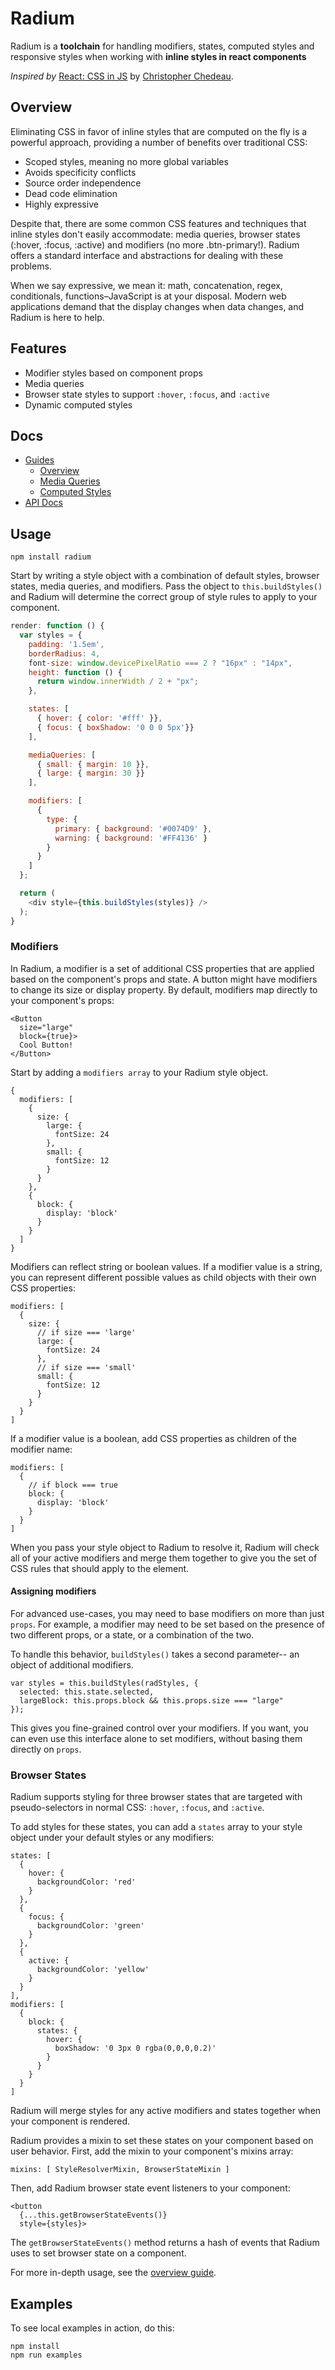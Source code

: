 # Radium

Radium is a **toolchain** for handling modifiers, states, computed styles and
responsive styles when working with **inline styles in react components**

_Inspired by_ <a href="https://speakerdeck.com/vjeux/react-css-in-js">React: CSS in JS</a>
by <a href="https://twitter.com/Vjeux">Christopher Chedeau</a>.

## Overview

Eliminating CSS in favor of inline styles that are computed on the fly is a powerful approach, providing a number of benefits over traditional CSS:

- Scoped styles, meaning no more global variables
- Avoids specificity conflicts
- Source order independence
- Dead code elimination
- Highly expressive

Despite that, there are some common CSS features and techniques that inline styles don't easily accommodate: media queries, browser states (:hover, :focus, :active) and modifiers (no more .btn-primary!). Radium offers a standard interface and abstractions for dealing with these problems.

When we say expressive, we mean it: math, concatenation, regex, conditionals, functions–JavaScript is at your disposal. Modern web applications demand that the display changes when data changes, and Radium is here to help.

## Features

* Modifier styles based on component props
* Media queries
* Browser state styles to support `:hover`, `:focus`, and `:active`
* Dynamic computed styles

## Docs

- [Guides](docs/guides)
  - [Overview](docs/guides/overview.md)
  - [Media Queries](docs/guides/media-queries.md)
  - [Computed Styles](docs/guides/computed-styles.md)
- [API Docs](docs/api)

## Usage

`npm install radium`

Start by writing a style object with a combination of default styles, browser states, media queries, and modifiers. Pass the object to `this.buildStyles()` and Radium will determine the correct group of style rules to apply to your component.

```js
render: function () {
  var styles = {
    padding: '1.5em',
    borderRadius: 4,
    font-size: window.devicePixelRatio === 2 ? "16px" : "14px",
    height: function () {
      return window.innerWidth / 2 + "px";
    },

    states: [
      { hover: { color: '#fff' }},
      { focus: { boxShadow: '0 0 0 5px'}}
    ],

    mediaQueries: [
      { small: { margin: 10 }},
      { large: { margin: 30 }}
    ],

    modifiers: [
      {
        type: {
          primary: { background: '#0074D9' },
          warning: { background: '#FF4136' }
        }
      }
    ]
  };

  return (
    <div style={this.buildStyles(styles)} />
  );
}
```

### Modifiers

In Radium, a modifier is a set of additional CSS properties that are applied based on the component's props and state. A button might have modifiers to change its size or display property. By default, modifiers map directly to your component's props:

```
<Button
  size="large"
  block={true}>
  Cool Button!
</Button>
```

Start by adding a `modifiers array` to your Radium style object.

```
{
  modifiers: [
    {
      size: {
        large: {
          fontSize: 24
        },
        small: {
          fontSize: 12
        }
      }
    },
    {
      block: {
        display: 'block'
      }
    }
  ]
}
```

Modifiers can reflect string or boolean values. If a modifier value is a string, you can represent different possible values as child objects with their own CSS properties:

```
modifiers: [
  {
    size: {
      // if size === 'large'
      large: {
        fontSize: 24
      },
      // if size === 'small'
      small: {
        fontSize: 12
      }
    }
  }
]
```

If a modifier value is a boolean, add CSS properties as children of the modifier name:

```
modifiers: [
  {
    // if block === true
    block: {
      display: 'block'
    }
  }
]
```

When you pass your style object to Radium to resolve it, Radium will check all of your active modifiers and merge them together to give you the set of CSS rules that should apply to the element.

#### Assigning modifiers

For advanced use-cases, you may need to base modifiers on more than just `props`. For example, a modifier may need to be set based on the presence of two different props, or a state, or a combination of the two.

To handle this behavior, `buildStyles()` takes a second parameter-- an object of additional modifiers.

```
var styles = this.buildStyles(radStyles, {
  selected: this.state.selected,
  largeBlock: this.props.block && this.props.size === "large"
});
```

This gives you fine-grained control over your modifiers. If you want, you can even use this interface alone to set modifiers, without basing them directly on `props`.

### Browser States

Radium supports styling for three browser states that are targeted with pseudo-selectors in normal CSS: `:hover`, `:focus`, and `:active`.

To add styles for these states, you can add a `states` array to your style object under your default styles or any modifiers:

```
states: [
  {
    hover: {
      backgroundColor: 'red'
    }
  },
  {
    focus: {
      backgroundColor: 'green'
    }
  },
  {
    active: {
      backgroundColor: 'yellow'
    }
  }
],
modifiers: [
  {
    block: {
      states: {
        hover: {
          boxShadow: '0 3px 0 rgba(0,0,0,0.2)'
        }
      }
    }
  }
]
```

Radium will merge styles for any active modifiers and states together when your component is rendered.

Radium provides a mixin to set these states on your component based on user behavior. First, add the mixin to your component's mixins array:

```
mixins: [ StyleResolverMixin, BrowserStateMixin ]
```

Then, add Radium browser state event listeners to your component:

```
<button
  {...this.getBrowserStateEvents()}
  style={styles}>
```

The `getBrowserStateEvents()` method returns a hash of events that Radium uses to set browser state on a component.

For more in-depth usage, see the [overview guide](docs/guides/overview.md).

## Examples

To see local examples in action, do this:

```
npm install
npm run examples
```
